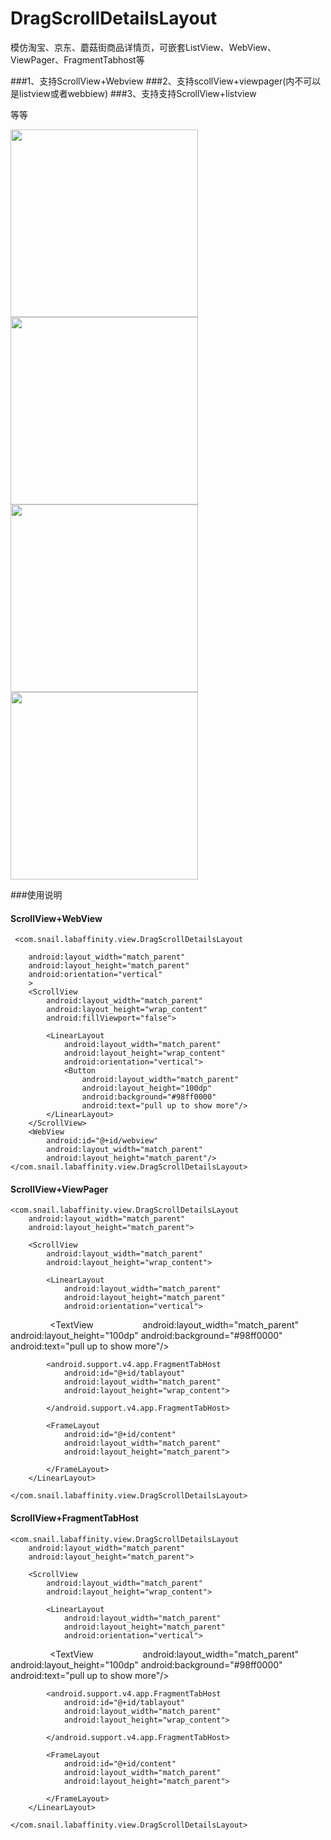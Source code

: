 # DragScrollDetailsLayout
模仿淘宝、京东、蘑菇街商品详情页，可嵌套ListView、WebView、ViewPager、FragmentTabhost等

###1、支持ScrollView+Webview 
###2、支持scollView+viewpager(内不可以是listview或者webbiew)
###3、支持支持ScrollView+listview

等等

<img src="https://github.com/happylishang/DragScrollDetailsLayout/blob/master/video/scrollview%2Bviewpager.gif" width=300></img> 
<img src="https://github.com/happylishang/DragScrollDetailsLayout/blob/master/video/scrollview%2Bfragmenttabhost.gif" width=300></img>
<img src="https://github.com/happylishang/DragScrollDetailsLayout/blob/master/video/scrollview%2Blistview.gif" width=300></img> 
<img src="https://github.com/happylishang/DragScrollDetailsLayout/blob/master/video/scrollview%2Bwebview.gif" width=300></img>

###使用说明

#### ScrollView+WebView

     <com.snail.labaffinity.view.DragScrollDetailsLayout

        android:layout_width="match_parent"
        android:layout_height="match_parent"
        android:orientation="vertical"
        >
        <ScrollView
            android:layout_width="match_parent"
            android:layout_height="wrap_content"
            android:fillViewport="false">

            <LinearLayout
                android:layout_width="match_parent"
                android:layout_height="wrap_content"
                android:orientation="vertical">
                <Button
                    android:layout_width="match_parent"
                    android:layout_height="100dp"
                    android:background="#98ff0000"
                    android:text="pull up to show more"/>
            </LinearLayout>
        </ScrollView>
        <WebView
            android:id="@+id/webview"
            android:layout_width="match_parent"
            android:layout_height="match_parent"/>
    </com.snail.labaffinity.view.DragScrollDetailsLayout>
    
#### ScrollView+ViewPager

    <com.snail.labaffinity.view.DragScrollDetailsLayout
        android:layout_width="match_parent"
        android:layout_height="match_parent">

        <ScrollView
            android:layout_width="match_parent"
            android:layout_height="wrap_content">

            <LinearLayout
                android:layout_width="match_parent"
                android:layout_height="match_parent"
                android:orientation="vertical">
                 <TextView
                    android:layout_width="match_parent"
                    android:layout_height="100dp"
                    android:background="#98ff0000"
                    android:text="pull up to show more"/>
            </LinearLayout>
        </ScrollView>
        <LinearLayout
            android:layout_width="match_parent"
            android:layout_height="match_parent"
            android:orientation="vertical">

            <android.support.v4.app.FragmentTabHost
                android:id="@+id/tablayout"
                android:layout_width="match_parent"
                android:layout_height="wrap_content">

            </android.support.v4.app.FragmentTabHost>

            <FrameLayout
                android:id="@+id/content"
                android:layout_width="match_parent"
                android:layout_height="match_parent">

            </FrameLayout>
        </LinearLayout>

    </com.snail.labaffinity.view.DragScrollDetailsLayout>
    
#### ScrollView+FragmentTabHost

    <com.snail.labaffinity.view.DragScrollDetailsLayout
        android:layout_width="match_parent"
        android:layout_height="match_parent">

        <ScrollView
            android:layout_width="match_parent"
            android:layout_height="wrap_content">

            <LinearLayout
                android:layout_width="match_parent"
                android:layout_height="match_parent"
                android:orientation="vertical">
                 <TextView
                    android:layout_width="match_parent"
                    android:layout_height="100dp"
                    android:background="#98ff0000"
                    android:text="pull up to show more"/>
            </LinearLayout>
        </ScrollView>
        <LinearLayout
            android:layout_width="match_parent"
            android:layout_height="match_parent"
            android:orientation="vertical">

            <android.support.v4.app.FragmentTabHost
                android:id="@+id/tablayout"
                android:layout_width="match_parent"
                android:layout_height="wrap_content">

            </android.support.v4.app.FragmentTabHost>

            <FrameLayout
                android:id="@+id/content"
                android:layout_width="match_parent"
                android:layout_height="match_parent">

            </FrameLayout>
        </LinearLayout>

    </com.snail.labaffinity.view.DragScrollDetailsLayout>

